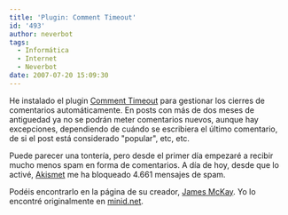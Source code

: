 ```yaml
---
title: 'Plugin: Comment Timeout'
id: '493'
author: neverbot
tags:
  - Informática
  - Internet
  - Neverbot
date: 2007-07-20 15:09:30
---
```


He instalado el plugin [Comment Timeout](http://www.jamesmckay.net/code/comment-timeout/20/) para gestionar los cierres de comentarios automáticamente. En posts con más de dos meses de antiguedad ya no se podrán meter comentarios nuevos, aunque hay excepciones, dependiendo de cuándo se escribiera el último comentario, de si el post está considerado "popular", etc, etc.

Puede parecer una tontería, pero desde el primer día empezaré a recibir mucho menos spam en forma de comentarios. A día de hoy, desde que lo activé, [Akismet](http://akismet.com/) me ha bloqueado 4.661 mensajes de spam.

Podéis encontrarlo en la página de su creador, [James McKay](http://www.jamesmckay.net/). Yo lo encontré originalmente en [minid.net](http://www.minid.net/2007/05/03/cierre-automatico-de-comentarios-en-wordpress/).